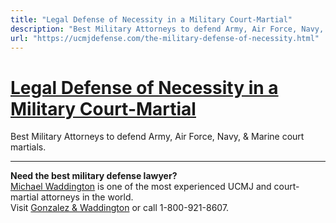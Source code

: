 ```yaml
---
title: "Legal Defense of Necessity in a Military Court-Martial"
description: "Best Military Attorneys to defend Army, Air Force, Navy, & Marine court martials."
url: "https://ucmjdefense.com/the-military-defense-of-necessity.html"
---
```


# [Legal Defense of Necessity in a Military Court-Martial](https://ucmjdefense.com/the-military-defense-of-necessity.html)

Best Military Attorneys to defend Army, Air Force, Navy, & Marine court martials.

---

**Need the best military defense lawyer?**  
[Michael Waddington](https://ucmjdefense.com/attorneys/michael-stewart-waddington-partner.html) is one of the most experienced UCMJ and court-martial attorneys in the world.  
Visit [Gonzalez & Waddington](https://ucmjdefense.com) or call 1-800-921-8607.
